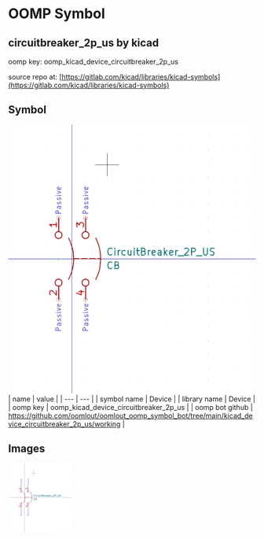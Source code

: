 # OOMP Symbol  
## circuitbreaker_2p_us  by kicad  
  
oomp key: oomp_kicad_device_circuitbreaker_2p_us  
  
source repo at: [https://gitlab.com/kicad/libraries/kicad-symbols](https://gitlab.com/kicad/libraries/kicad-symbols)  
## Symbol  
  
[![working.png](working_600.png)](working.png)  
| name | value | 
| --- | --- | 
| symbol name | Device | 
| library name | Device | 
| oomp key | oomp_kicad_device_circuitbreaker_2p_us | 
| oomp bot github | https://github.com/oomlout/oomlout_oomp_symbol_bot/tree/main/kicad_device_circuitbreaker_2p_us/working | 
## Images  
  
[![working.png](working_140.png)](working.png)  

